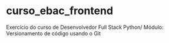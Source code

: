 # curso_ebac_frontend
Exercício do curso de Desenvolvedor Full Stack Python/ Módulo: Versionamento de código usando o Git
